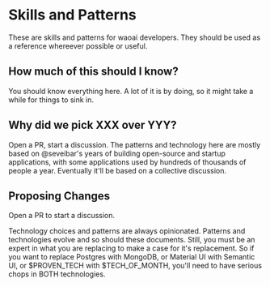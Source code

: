 # Skills and Patterns

These are skills and patterns for waoai developers. They should be used as a reference
whereever possible or useful.

## How much of this should I know?

You should know everything here. A lot of it is by doing, so it might take a while
for things to sink in.

## Why did we pick XXX over YYY?

Open a PR, start a discussion. The patterns and technology here are mostly based on @seveibar's years
of building open-source and startup applications, with some applications used by hundreds of thousands
of people a year. Eventually it'll be based on a collective discussion.

## Proposing Changes

Open a PR to start a discussion.

Technology choices and patterns are always opinionated. Patterns and technologies evolve and so should these
documents. Still, you must be an expert in what you are replacing to make a case for it's replacement. So
if you want to replace Postgres with MongoDB, or Material UI with Semantic UI, or $PROVEN_TECH with $TECH_OF_MONTH,
you'll need to have serious chops in BOTH technologies.
